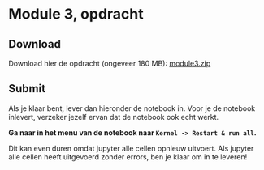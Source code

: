 # Module 3, opdracht

## Download

Download hier de opdracht (ongeveer 180 MB): [module3.zip](https://surfdrive.surf.nl/files/index.php/s/RQhCDUO7wFxsXV8/download)

## Submit

Als je klaar bent, lever dan hieronder de notebook in. Voor je de notebook inlevert, verzeker jezelf ervan dat de notebook ook echt werkt.

**Ga naar in het menu van de notebook naar `Kernel -> Restart & run all`.**

Dit kan even duren omdat jupyter alle cellen opnieuw uitvoert. Als jupyter alle cellen heeft uitgevoerd zonder errors, ben je klaar om in te leveren!
